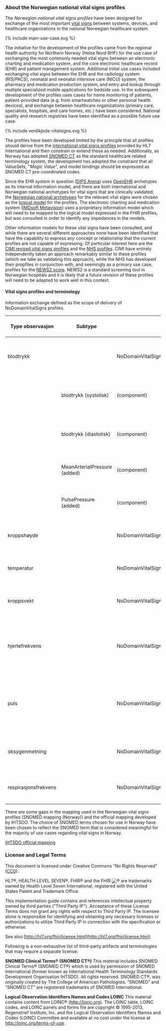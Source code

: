 ### About the Norwegian national vital signs profiles

The *Norwegian national vital signs profiles* have been designed for exchange of the most important [vital signs](https://en.wikipedia.org/wiki/Vital_signs) between systems, devices, and healthcare organizations in the national Norwegian healthcare system.

<div>{% include main-use-case.svg %}</div>

The initiative for the development of the profiles came from the regional health authority for Northern Norway (Helse Nord RHF) for the use case of exchanging the most commonly needed vital signs between an electronic charting and medication system, and the core electronic healthcare record (EHR) and patient management system. Additional initial use cases included exchanging vital signs between the EHR and the radiology system (RIS/PACS), neonatal and neonatal intensive care (NICU) system, the pharmacy and medication production system, and entry and lookup through multiple specialized mobile applications for bedside use. In the subsequent development of the profiles uses cases for home monitoring of patients, patient-provided data (e.g. from smartwatches or other personal health devices), and exchange between healthcare organizations (primary care, specialists, hospitals, and care homes, etc.) have been considered. National quality and research registries have been identified as a possible future use case.

<div>{% include verdikjede-vitalsigns.svg %}</div>

The profiles have been developed limited by the principle that all profiles should derive from the [international vital signs profiles](https://hl7.org/fhir/observation-vitalsigns.html) provided by HL7 International and then constrain or extend these as needed. Additionally, as Norway has adopted [SNOMED CT](https://www.snomed.org) as the standard healthcare related terminology system, the development has adopted the constraint that all ValueSets, "*Magic Value*", and model bindings should be expressed as SNOMED CT pre-coordinated codes.

Since the EHR system in question ([DIPS Arena](https://www.dips.com/)) uses [OpenEHR](https://www.openehr.org) archetypes as its internal information model, and there are both international and Norwegian national archetypes for vital signs that are clinically validated, the [Norwegian national archetypes](https://arketyper.no/ckm/) for the relevant vital signs were chosen as the [logical model](https://fhirblog.com/2016/10/17/logical-models-in-fhir/) for the profiles. The electronic charting and medication system ([IMDsoft Metavision](https://www.imd-soft.com/)) uses a proprietary information model which will need to be mapped to the logical model expressed in the FHIR profiles, but was consulted in order to identify any impedances in the models.

Other information models for these vital signs have been consulted, and while there are several different approaches none have been identified that have the capability to express any concept or relationship that the current profiles are not capable of expressing. Of particular interest here are the [CIMI revised vital signs profiles](https://build.fhir.org/ig/HL7/cimi-vital-signs/) and the [NHS profiles](https://simplifier.net/guide/UK-Core-Implementation-Guide-STU3-Sequence/Home/ProfilesandExtensions/ProfilesIndex.page.md?version=current). CIMI have entirely independently taken an approach remarkably similar to these profiles (which we take as validating this approach), while the NHS has developed their propfiles in conjunction with, and seemingly as a primary use case, profiles for the [NEWS2 score](https://simplifier.net/HL7FHIRUKCoreR4/UKCore-Observation-EarlyWarningTotalScore/~overview). NEWS2 is a standard screening tool in Norwegian hospitals and it is likely that a future revision of these profiles will need to be adapted to work well in this context.  

#### Vital signs profiles and terminology

Information exchange defined as the scope of delivery of NoDomainVitalSigns profiles.  

|Type observasjon|Subtype|Profile|LOINC|SNOMED mapping (Norway)|IHTSDO official mapping|
|----------------|---------|------|-----|------|------|
|blodtrykk||NoDomainVitalSignsObservationBloodpressure|85354-9 Blood pressure panel with all children optional|no mapping|no mapping|
||blodtrykk (systolisk)|(component)|8480-6 Systolic blood-pressure|4471000202106 Systemic systolic arterial blood pressure (observable entity) |271649006 Systolic blood pressure (observable entity)|
||blodtrykk (diastolisk)|(component)|8462-4 Diastolic blood-pressure|4481000202108 Systemic diastolic arterial blood pressure (observable entity)|271650006 Diastolic blood pressure (observable entity)|
||MeanArterialPressure (added)|(component)|8478-0 |4501000202102 Mean systemic arterial pressure (observable entity) ||
||PulsePressure (added)|(component)|NA| 4461000202102 Systemic arterial pulse pressure (observable entity)||
|kroppshøyde||NoDomainVitalSignsObservationBodyHeight|8302-2 Body height|50373000 Body height measure (observable entity)|248334005 Length of body (observable entity)|
|temperatur||NoDomainVitalSignsObservationBodyTemp|8310-5 Body temperature|276885007 Core body temperature (observable entity)|276885007 Core body temperature (observable entity)|
|kroppsvekt||NoDomainVitalSignsObservationBodyWeight|29463-7 Body weight|27113001 Body weight (observable entity)|27113001 Body weight (observable entity)|
|hjertefrekvens||NoDomainVitalSignsObservationHeartRate|8867-4 heart-rate|364075005 Heart Rate|78564009 Heart rate measured at systemic artery (observable entity) ECL bruker 364075005|
|puls||NoDomainVitalSignsObservationPulse|8867-4 heart-rate|78564009 Heart rate measured at systemic artery (observable entity)|78564009 Heart rate measured at systemic artery (observable entity) ECL bruker 364075005|
|oksygenmetning||NoDomainVitalSignsObservationOxygenSaturation|2708-6 |431314004 Peripheral oxygen saturation (observable entity)|431314004 Peripheral oxygen saturation (observable entity)|
|respirasjonsfrekvens||NoDomainVitalSignsObservationRespirationRate|9279-1 Respiratory Rate|271625008 Rate of spontaneous respiration (observable entity)|86290005 Respiratory rate (observable entity)|

There are some gaps in the mapping used in the Norwegian vital signs profiles (SNOMED mapping (Norway)) and the official mapping developed by IHTSDO. The choice of SNOMED terms chosen for use in Norway have been chosen to reflect the SNOMED term that is considered meaningful for the majority of use cases regarding vital signs in Norway.  

[IHTSDO official mapping](https://confluence.ihtsdotools.org/display/FHIR/Vital+Signs+panel+binding)

### License and Legal Terms  

This document is licensed under Creative Commons "No Rights Reserved" ([CC0](https://creativecommons.org/publicdomain/zero/1.0/)).

HL7®, HEALTH LEVEL SEVEN®, FHIR® and the FHIR <img src="icon-fhir-16.png" style="float: none; margin: 0px; padding: 0px; vertical-align: bottom"/>&reg; are trademarks owned by Health Level Seven International, registered with the United States Patent and Trademark Office.

This implementation guide contains and references intellectual property owned by third parties ("Third Party IP"). Acceptance of these License Terms does not grant any rights with respect to Third Party IP. The licensee alone is responsible for identifying and obtaining any necessary licenses or authorizations to utilize Third Party IP in connection with the specification or otherwise.

See also [http://hl7.org/fhir/license.html](http://hl7.org/fhir/license.html)

Following is a non-exhaustive list of third-party artifacts and terminologies that may require a separate license:

**SNOMED Clinical Terms® (SNOMED CT®)**
This material includes SNOMED Clinical Terms® (SNOMED CT®) which is used by permission of SNOMED International (former known as International Health Terminology Standards Development Organisation IHTSDO). All rights reserved. SNOMED CT®, was originally created by The College of American Pathologists. “SNOMED” and “SNOMED CT” are registered trademarks of SNOMED International.

**Logical Observation Identifiers Names and Codes LOINC**
This material contains content from LOINC® (http://loinc.org). The LOINC table, LOINC codes, and LOINC panels and forms file are copyright © 1995-2013, Regenstrief Institute, Inc. and the Logical Observation Identifiers Names and Codes (LOINC) Committee and available at no cost under the license at http://loinc.org/terms-of-use.